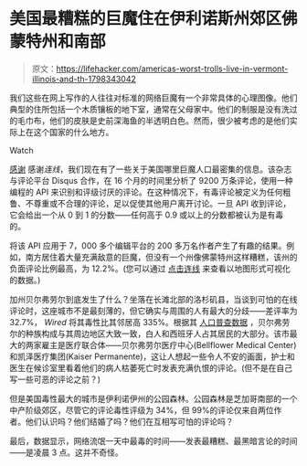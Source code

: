 # 美国最糟糕的巨魔住在伊利诺斯州郊区佛蒙特州和南部

> 原文：<https://lifehacker.com/americas-worst-trolls-live-in-vermont-illinois-and-th-1798343042>

我们这些在网上写作的人往往对标准的网络巨魔有一个非常具体的心理图像。他们典型的住所包括一个木质镶板的地下室，通常在父母家中。他们的制服是没有洗过的毛巾布，他们的皮肤是史前深海鱼的半透明白色。然而，很少被考虑的是他们实际上在这个国家的什么地方。

Watch

[感谢](https://www.wired.com/2017/08/internet-troll-map/) 感谢*连线*，我们现在有了一些关于美国哪里巨魔人口最密集的信息。该杂志与评论平台 Disqus 合作，在 16 个月的时间里分析了 9200 万条评论，使用一种编程的 API 来识别和评级讨厌的评论。在这种情况下，有毒评论被定义为任何粗鲁、不尊重或不合理的评论，足以促使其他用户离开讨论。一旦 API 收到评论，它会给出一个从 0 到 1 的分数——任何高于 0.9 或以上的分数都被认为是有毒的。

将该 API 应用于 7，000 多个编辑平台的 200 多万名作者产生了有趣的结果。例如，南方居住着大量充满敌意的巨魔，但没有一个州像佛蒙特州这样糟糕，该州的负面评论比例最高，为 12.2%。(您可以通过 [点击连线](https://www.wired.com/2017/08/internet-troll-map/) 来查看以地图形式可视化的数据。)

加州贝尔弗劳尔到底发生了什么？坐落在长滩北部的洛杉矶县，当谈到可怕的在线评论时，这座城市不是最刻薄的，但它确实与周围的人有最大的分歧——差评率为 32.7%， *Wired* 将其毒性比其邻居高 335%。根据其 [人口普查数据](https://www.census.gov/quickfacts/fact/table/bellflowercitycalifornia/PST045216) ，贝尔弗劳尔的种族构成与其周边地区大致一致，白人和西班牙人占其居民的大部分。该市最大的两家雇主是医疗联合体——贝尔弗劳尔医疗中心(Bellflower Medical Center)和凯泽医疗集团(Kaiser Permanente)，这让人想起一些令人不安的画面，护士和医生在候诊室里看着他们的病人枯萎死亡时发表充满仇恨的评论。(但不是在自己写一些可恶的评论之前？)

但是美国毒性最大的城市是伊利诺伊州的公园森林。公园森林是芝加哥南部的一个中产阶级郊区，尽管它的评论毒性评级为 34%，但 99%的评论仅来自两位作者。他们认识吗？他们结婚了吗？他们在互相写可怕的评论吗？

最后，数据显示，网络流氓一天中最毒的时间——发表最糟糕、最黑暗言论的时间——是凌晨 3 点。这并不奇怪。
